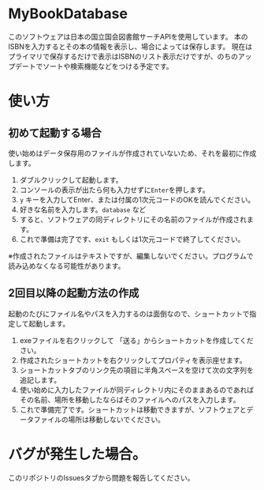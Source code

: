 # MyBookDatabase
このソフトウェアは日本の国立国会図書館サーチAPIを使用しています。
本のISBNを入力するとその本の情報を表示し、場合によっては保存します。
現在はプライマリで保存するだけで表示はISBNのリスト表示だけですが、のちのアップデートでソートや検索機能などをつける予定です。

# 使い方
## 初めて起動する場合
使い始めはデータ保存用のファイルが作成されていないため、それを最初に作成します。

1. ダブルクリックして起動します。
2. コンソールの表示が出たら何も入力せずに`Enter`を押します。
3. `y` キーを入力してEnter、または付属の1次元コードのOKを読んでください。
4. 好きな名前を入力します。`database` など
5. すると、ソフトウェアの同ディレクトリにその名前のファイルが作成されます。
6. これで準備は完了です、`exit` もしくは1次元コードで終了してください。

※作成されたファイルはテキストですが、編集しないでください。プログラムで読み込めなくなる可能性があります。

## 2回目以降の起動方法の作成

起動のたびにファイル名やパスを入力するのは面倒なので、ショートカットで指定して起動します。

1. exeファイルを右クリックして 「送る」からショートカットを作成してください。
2. 作成されたショートカットを右クリックしてプロパティを表示座せます。
3. ショートカットタブのリンク先の項目に半角スペースを空けて次の文字列を追記します。
4. 使い始めに入力したファイルが同ディレクトリ内にそのままあるのであればその名前、場所を移動したならばそのファイルへのパスを入力します。
5. これで準備完了です。ショートカットは移動できますが、ソフトウェアとデータファイルの場所は移動しないでください。

# バグが発生した場合。
このリポジトリのIssuesタブから問題を報告してください。

